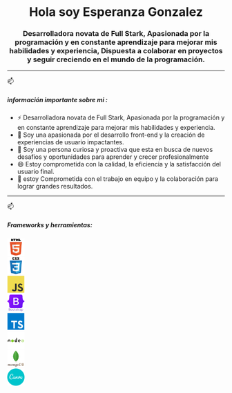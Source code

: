
<div id="header" align="center">
         <h1 align="center">Hola soy Esperanza Gonzalez</h1>
    <i class="fa-thin fa-poo"></i>
    <h3>Desarrolladora novata  de Full Stark, Apasionada por la programación y en constante aprendizaje para mejorar mis habilidades y experiencia, Dispuesta a colaborar en proyectos y seguir creciendo en el mundo de la programación.</h3>
    </div>
    
---   

   📫 <h5>información importante sobre mi : </h5>

- ⚡ Desarrolladora novata  de Full Stark, Apasionada por la programación y en constante aprendizaje para mejorar mis habilidades y experiencia.
- 🔭 Soy una apasionada por el desarrollo front-end y la creación de experiencias de usuario impactantes.
- 💬 Soy una persona curiosa y proactiva que esta en busca de nuevos desafíos y oportunidades para aprender y crecer profesionalmente
- 😄 Estoy comprometida con la calidad, la eficiencia y la satisfacción del usuario final.
- 👯 estoy Comprometida con el trabajo en equipo y la colaboración para lograr  grandes resultados.
---
  📫 <h5>Frameworks y herramientas:</h5>
<div aling="left">
    <div>
        <img src="https://github.com/devicons/devicon/blob/master/icons/html5/html5-original-wordmark.svg" alt="HTML" title="html5" width="40" height="40"/>
    </div>
    <div>
        <img src="https://github.com/devicons/devicon/blob/master/icons/css3/css3-original-wordmark.svg" alt="CSS" title="CSS3" width="40" height="40"/>
    </div>
    <div>
        <img src="https://github.com/devicons/devicon/blob/master/icons/javascript/javascript-original.svg" alt="javascript" title="javascript1" width="40" height="40"/>
    </div>
    <div>
        <img src="https://github.com/devicons/devicon/blob/master/icons/bootstrap/bootstrap-original-wordmark.svg" alt="bootstrap" title="bootstrap" width="40" height="40"/>
    </div>
    <div>
        <img src="https://github.com/devicons/devicon/blob/master/icons/typescript/typescript-original.svg" alt="typescript" title="typescript-original" width="40" height="40"/>
    </div>
    <div>
        <img src="https://github.com/devicons/devicon/blob/master/icons/nodejs/nodejs-original-wordmark.svg" alt="nodejs" title="nodejs" width="40" height="40"/>
    </div>
    <div>
        <img src="https://github.com/devicons/devicon/blob/master/icons/mongodb/mongodb-original-wordmark.svg" alt="mongodb" title="mongodb" width="40" height="40"/>
    </div>
    <div>
        <img src="https://github.com/devicons/devicon/blob/master/icons/canva/canva-original.svg" alt="canva" title="canva-original" width="40" height="40"/>
    </div>
</div>
</div>

